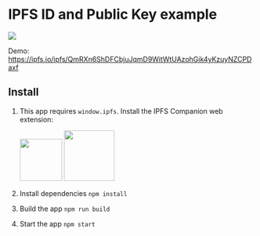# IPFS ID and Public Key example

![](https://user-images.githubusercontent.com/5447088/38266826-9604e06a-3771-11e8-8942-34157b46ed58.png)

Demo: https://ipfs.io/ipfs/QmRXn6ShDFCbjuJqmD9WitWtUAzohGik4yKzuyNZCPDaxf
## Install

1. This app requires `window.ipfs`. Install the IPFS Companion web extension:

    <a href="https://addons.mozilla.org/en-US/firefox/addon/ipfs-companion/" title="Get the add-on"><img width="86" src="https://blog.mozilla.org/addons/files/2015/11/AMO-button_1.png" /></a> <a href="https://chrome.google.com/webstore/detail/ipfs-companion/nibjojkomfdiaoajekhjakgkdhaomnch" title="Get the extension"><img width="103" src="https://developer.chrome.com/webstore/images/ChromeWebStore_BadgeWBorder_v2_206x58.png" /></a>

2. Install dependencies `npm install`
3. Build the app `npm run build`
4. Start the app `npm start`
